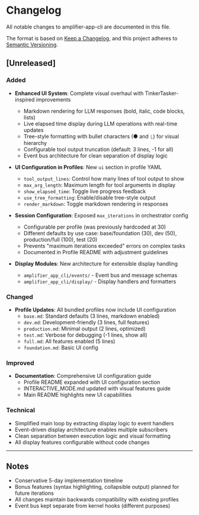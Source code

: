# Changelog

All notable changes to amplifier-app-cli are documented in this file.

The format is based on [Keep a Changelog](https://keepachangelog.com/en/1.0.0/),
and this project adheres to [Semantic Versioning](https://semver.org/spec/v2.0.0.html).

## [Unreleased]

### Added

- **Enhanced UI System**: Complete visual overhaul with TinkerTasker-inspired improvements
  - Markdown rendering for LLM responses (bold, italic, code blocks, lists)
  - Live elapsed time display during LLM operations with real-time updates
  - Tree-style formatting with bullet characters (● and ⎿) for visual hierarchy
  - Configurable tool output truncation (default: 3 lines, -1 for all)
  - Event bus architecture for clean separation of display logic

- **UI Configuration in Profiles**: New `ui` section in profile YAML
  - `tool_output_lines`: Control how many lines of tool output to show
  - `max_arg_length`: Maximum length for tool arguments in display
  - `show_elapsed_time`: Toggle live progress feedback
  - `use_tree_formatting`: Enable/disable tree-style output
  - `render_markdown`: Toggle markdown rendering in responses

- **Session Configuration**: Exposed `max_iterations` in orchestrator config
  - Configurable per profile (was previously hardcoded at 30)
  - Different defaults by use case: base/foundation (30), dev (50), production/full (100), test (20)
  - Prevents "maximum iterations exceeded" errors on complex tasks
  - Documented in Profile README with adjustment guidelines

- **Display Modules**: New architecture for extensible display handling
  - `amplifier_app_cli/events/` - Event bus and message schemas
  - `amplifier_app_cli/display/` - Display handlers and formatters

### Changed

- **Profile Updates**: All bundled profiles now include UI configuration
  - `base.md`: Standard defaults (3 lines, markdown enabled)
  - `dev.md`: Development-friendly (3 lines, full features)
  - `production.md`: Minimal output (2 lines, optimized)
  - `test.md`: Verbose for debugging (-1 lines, show all)
  - `full.md`: All features enabled (5 lines)
  - `foundation.md`: Basic UI config

### Improved

- **Documentation**: Comprehensive UI configuration guide
  - Profile README expanded with UI configuration section
  - INTERACTIVE_MODE.md updated with visual features guide
  - Main README highlights new UI capabilities

### Technical

- Simplified main loop by extracting display logic to event handlers
- Event-driven display architecture enables multiple subscribers
- Clean separation between execution logic and visual formatting
- All display features configurable without code changes

---

## Notes

- Conservative 5-day implementation timeline
- Bonus features (syntax highlighting, collapsible output) planned for future iterations
- All changes maintain backwards compatibility with existing profiles
- Event bus kept separate from kernel hooks (different purposes)
